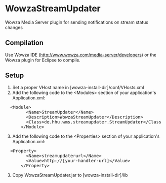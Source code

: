 WowzaStreamUpdater
==================

Wowza Media Server plugin for sending notifications on stream status changes


Compilation
-----------
Use Wowza IDE (http://www.wowza.com/media-server/developers) or the Wowza plugin for Eclipse to compile.

Setup
-----
1. Set a proper VHost name in [wowza-install-dir]/conf/VHosts.xml
2. Add the following code to the &lt;Modules&gt; section of your application's Application.xml:
<pre>  &lt;Module&gt;
        &lt;Name&gt;StreamUpdater&lt;/Name&gt;
        &lt;Description&gt;WowzaStreamUpdater&lt;/Description&gt;
        &lt;Class&gt;de.hhu.wms.streamupdater.StreamUpdater&lt;/Class&gt;
      &lt;/Module&gt;</pre>
3. Add the following code to the &lt;Properties> section of your application's Application.xml:
<pre>  &lt;Property&gt;
        &lt;Name&gt;streamupdaterurl&lt;/Name&gt;
        &lt;Value&gt;http://[your-handler-url]&lt;/Value&gt;
      &lt;/Property&gt;</pre>
3. Copy WowzaStreamUpdater.jar to [wowza-install-dir]/lib
